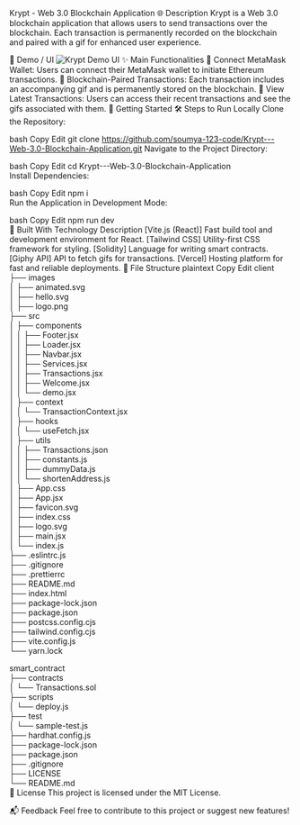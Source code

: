 
Krypt - Web 3.0 Blockchain Application
🌐 Description
Krypt is a Web 3.0 blockchain application that allows users to send transactions over the blockchain. Each transaction is permanently recorded on the blockchain and paired with a gif for enhanced user experience.

🎥 Demo / UI
<img src="https://i.ibb.co/DVF4tNW/image.png" alt="Krypt Demo UI" />
✨ Main Functionalities
🔗 Connect MetaMask Wallet: Users can connect their MetaMask wallet to initiate Ethereum transactions.
📜 Blockchain-Paired Transactions: Each transaction includes an accompanying gif and is permanently stored on the blockchain.
👀 View Latest Transactions: Users can access their recent transactions and see the gifs associated with them.
🚀 Getting Started
🛠️ Steps to Run Locally
Clone the Repository:

bash
Copy
Edit
git clone https://github.com/soumya-123-code/Krypt---Web-3.0-Blockchain-Application.git
Navigate to the Project Directory:

bash
Copy
Edit
cd Krypt---Web-3.0-Blockchain-Application  
Install Dependencies:

bash
Copy
Edit
npm i  
Run the Application in Development Mode:

bash
Copy
Edit
npm run dev  
🧰 Built With
Technology	Description
[Vite.js (React)]	Fast build tool and development environment for React.
[Tailwind CSS]	Utility-first CSS framework for styling.
[Solidity]	Language for writing smart contracts.
[Giphy API]	API to fetch gifs for transactions.
[Vercel]	Hosting platform for fast and reliable deployments.
📁 File Structure
plaintext
Copy
Edit
client  
├── images  
│   ├── animated.svg  
│   ├── hello.svg  
│   ├── logo.png  
├── src  
│   ├── components  
│   │   ├── Footer.jsx  
│   │   ├── Loader.jsx  
│   │   ├── Navbar.jsx  
│   │   ├── Services.jsx  
│   │   ├── Transactions.jsx  
│   │   ├── Welcome.jsx  
│   │   └── demo.jsx  
│   ├── context  
│   │   └── TransactionContext.jsx  
│   ├── hooks  
│   │   └── useFetch.jsx  
│   ├── utils  
│   │   ├── Transactions.json  
│   │   ├── constants.js  
│   │   ├── dummyData.js  
│   │   └── shortenAddress.js  
│   ├── App.css  
│   ├── App.jsx  
│   ├── favicon.svg  
│   ├── index.css  
│   ├── logo.svg  
│   ├── main.jsx  
│   └── index.js  
├── .eslintrc.js  
├── .gitignore  
├── .prettierrc  
├── README.md  
├── index.html  
├── package-lock.json  
├── package.json  
├── postcss.config.cjs  
├── tailwind.config.cjs  
├── vite.config.js  
└── yarn.lock  

smart_contract  
├── contracts  
│   └── Transactions.sol  
├── scripts  
│   └── deploy.js  
├── test  
│   └── sample-test.js  
├── hardhat.config.js  
├── package-lock.json  
├── package.json  
├── .gitignore  
├── LICENSE  
└── README.md  
📜 License
This project is licensed under the MIT License.

📬 Feedback
Feel free to contribute to this project or suggest new features!